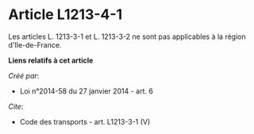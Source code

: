 # Article L1213-4-1

Les articles L. 1213-3-1 et L. 1213-3-2 ne sont pas applicables à la région d'Ile-de-France.

**Liens relatifs à cet article**

_Créé par_:

  - Loi n°2014-58 du 27 janvier 2014 - art. 6

_Cite_:

  - Code des transports - art. L1213-3-1 (V)
